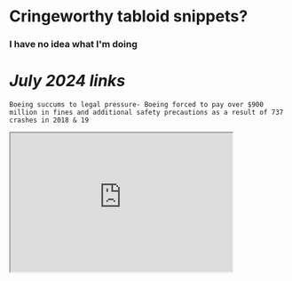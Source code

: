 # Cringeworthy tabloid snippets?
### I have no idea what I'm doing
# *July 2024 links*
`Boeing succums to legal pressure- Boeing forced to pay over $900 million in fines and additional safety precautions as a result of 737 crashes in 2018 & 19`
<iframe src="https://www.nytimes.com/2024/07/08/business/boeing-justice-department-plea-deal.html" title="7/8/2024" height="250" width="400"></iframe>
